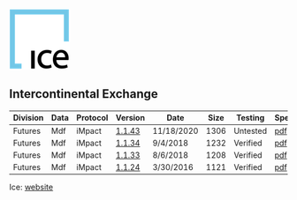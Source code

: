 [![Ice](https://github.com/Open-Markets-Initiative/Directory/blob/main/Organizations/Ice/Images/Logo.png)](https://www.theice.com)


## Intercontinental Exchange

| Division | Data | Protocol | Version | Date | Size | Testing | Specification |
| --- | --- | --- | --- | --- | --- | --- | --- |
| Futures | Mdf | iMpact | [1.1.43][Ice.Futures.Mdf.iMpact.v1.1.43.Structs] | 11/18/2020 | 1306 | Untested | [pdf][Ice.Futures.Mdf.iMpact.v1.1.43.Pdf] |
| Futures | Mdf | iMpact | [1.1.34][Ice.Futures.Mdf.iMpact.v1.1.34.Structs] | 9/4/2018 | 1232 | Verified | [pdf][Ice.Futures.Mdf.iMpact.v1.1.34.Pdf] |
| Futures | Mdf | iMpact | [1.1.33][Ice.Futures.Mdf.iMpact.v1.1.33.Structs] | 8/6/2018 | 1208 | Verified | [pdf][Ice.Futures.Mdf.iMpact.v1.1.33.Pdf] |
| Futures | Mdf | iMpact | [1.1.24][Ice.Futures.Mdf.iMpact.v1.1.24.Structs] | 3/30/2016 | 1121 | Verified | [pdf][Ice.Futures.Mdf.iMpact.v1.1.24.Pdf] |


Ice: [website](https://www.theice.com "Go to Intercontinental Exchange")


[Ice.Futures.Mdf.iMpact.v1.1.24.Structs]: https://github.com/Open-Markets-Initiative/c-structs/blob/main/ice/Ice.Futures.Mdf.iMpact.v1.1.24.h "Ice Futures Mdf iMpact v1.1.24 C# Parsers Source File"
[Ice.Futures.Mdf.iMpact.v1.1.24.Pdf]: https://github.com/Open-Markets-Initiative/Directory/blob/main/Organizations/Ice/Specifications/Ice.Futures.Mdf.iMpact.v1.1.24.pdf "Intercontinental Exchange 1.1.24 Pdf"
[Ice.Futures.Mdf.iMpact.v1.1.33.Structs]: https://github.com/Open-Markets-Initiative/c-structs/blob/main/ice/Ice.Futures.Mdf.iMpact.v1.1.33.h "Ice Futures Mdf iMpact v1.1.33 C# Parsers Source File"
[Ice.Futures.Mdf.iMpact.v1.1.33.Pdf]: https://github.com/Open-Markets-Initiative/Directory/blob/main/Organizations/Ice/Specifications/Ice.Futures.Mdf.iMpact.v1.1.33.pdf "Intercontinental Exchange 1.1.33 Pdf"
[Ice.Futures.Mdf.iMpact.v1.1.34.Structs]: https://github.com/Open-Markets-Initiative/c-structs/blob/main/ice/Ice.Futures.Mdf.iMpact.v1.1.34.h "Ice Futures Mdf iMpact v1.1.34 C# Parsers Source File"
[Ice.Futures.Mdf.iMpact.v1.1.34.Pdf]: https://github.com/Open-Markets-Initiative/Directory/blob/main/Organizations/Ice/Specifications/Ice.Futures.Mdf.iMpact.v1.1.34.pdf "Intercontinental Exchange 1.1.34 Pdf"
[Ice.Futures.Mdf.iMpact.v1.1.43.Structs]: https://github.com/Open-Markets-Initiative/c-structs/blob/main/ice/Ice.Futures.Mdf.iMpact.v1.1.43.h "Ice Futures Mdf iMpact v1.1.43 C# Parsers Source File"
[Ice.Futures.Mdf.iMpact.v1.1.43.Pdf]: https://github.com/Open-Markets-Initiative/Directory/blob/main/Organizations/Ice/Specifications/Ice.Futures.Mdf.iMpact.v1.1.43.pdf "Intercontinental Exchange 1.1.43 Pdf"
